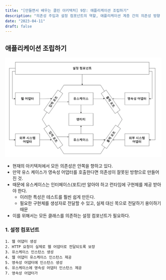 ```yaml
---
title: "[만들면서 배우는 클린 아키텍처] 9장: 애플리케이션 조립하기"
description: "의존성 주입과 설정 컴포넌트의 역할, 애플리케이션 계층 간의 의존성 방향 제어에 대해 알아봅니다."
date: "2023-04-11"
draft: false
---
```


## 애플리케이션 조립하기
![configuration-component](./diagram-1.webp)
- 현재의 아키텍처에서 모든 의존성은 안쪽을 향하고 있다.
- 만약 유스 케이스가 영속성 어댑터를 호출한다면 의존성이 잘못된 방향으로 만들어진 것.
- 때문에 유스케이스는 인터페이스(포트)만 알아야 하고 런타임에 구현체를 제공 받아야 한다.
  - 이러한 특성은 테스트를 훨씬 쉽게 만든다.
  - 필요한 구현체를 생성자로 전달할 수 있고, 실제 대신 목으로 전달하기 용이하기 때문
- 이를 위해서는 모든 클래스를 의존하는 설정 컴포넌트가 필요하다.

### 1. 설정 컴포넌트
```
1. 웹 어댑터 생성
2. HTTP 요청이 실제로 웹 어댑터로 전달되도록 보장
3. 유스케이스 인스턴스 생성
4. 웹 어댑터 유스케이스 인스턴스 제공
5. 영속성 어댑터에 인스턴스 생성
6. 유스케이스에 영속성 어댑터 인스턴스 제공
7. 영속성 어댑터가